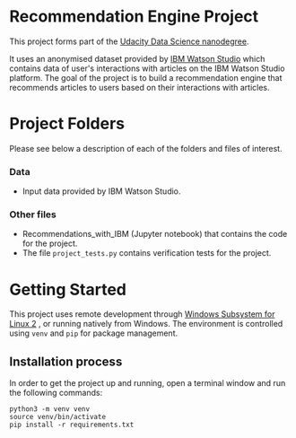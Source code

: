 # Recommendation Engine Project
This project forms part of the [Udacity Data Science nanodegree](https://www.udacity.com/course/data-scientist-nanodegree--nd025?utm_source=gsem_brand&utm_medium=ads_r&utm_campaign=19167921312_c_individuals&utm_term=143524484639&utm_keyword=udacity%20data%20science_p&gclid=Cj0KCQiA5NSdBhDfARIsALzs2EAHpUX_4D3aZrBcu_PbklsCJYBWFEupJ-i6mpiKLVpCNy_7u8hDLVoaAje4EALw_wcB). 

It uses an anonymised dataset provided by [IBM Watson Studio](https://dataplatform.cloud.ibm.com/gallery?context=cpdaas) which contains data of user's interactions with articles on the IBM Watson Studio platform. The goal of the project is to build a recommendation engine that recommends articles to users based on their interactions with articles.

# Project Folders
Please see below a description of each of the folders and files of interest.                                       

### Data                                               
- Input data provided by IBM Watson Studio.                               

### Other files                                               
- Recommendations_with_IBM (Jupyter notebook) that contains the code for the project.
- The file `project_tests.py` contains verification tests for the project.

# Getting Started
This project uses remote development through [Windows Subsystem for Linux 2](https://docs.microsoft.com/en-us/windows/wsl/install) , or running natively from Windows. The environment is controlled using `venv` and `pip` for package management.

## Installation process
In order to get the project up and running, open a terminal window and run the following commands:

```
python3 -m venv venv
source venv/bin/activate
pip install -r requirements.txt
```
